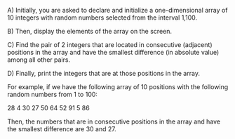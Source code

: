 A) Initially, you are asked to declare and initialize a one-dimensional array of 10 integers with random numbers selected from the interval 
1,100.

B) Then, display the elements of the array on the screen.

C) Find the pair of 2 integers that are located in consecutive (adjacent) positions in the array and have the smallest difference (in absolute value) among all other pairs.

D) Finally, print the integers that are at those positions in the array.

For example, if we have the following array of 10 positions with the following random numbers from 1 to 100:

28 4 30 27 50 64 52 91 5 86

Then, the numbers that are in consecutive positions in the array and have the smallest difference are 30 and 27.